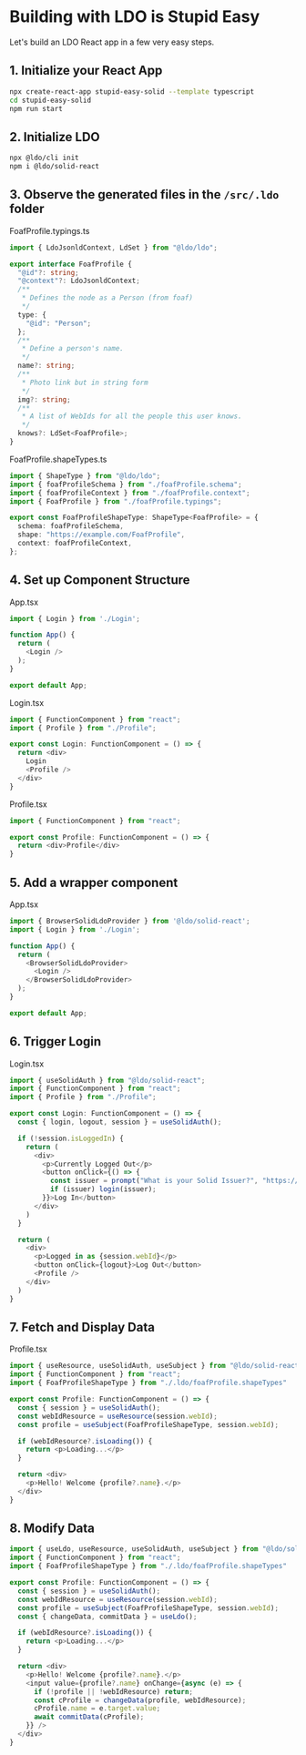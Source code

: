 # Building with LDO is Stupid Easy

Let's build an LDO React app in a few very easy steps.

## 1. Initialize your React App

```bash
npx create-react-app stupid-easy-solid --template typescript
cd stupid-easy-solid
npm run start
```

## 2. Initialize LDO

```bash
npx @ldo/cli init
npm i @ldo/solid-react
```

## 3. Observe the generated files in the `/src/.ldo` folder

FoafProfile.typings.ts

```typescript
import { LdoJsonldContext, LdSet } from "@ldo/ldo";

export interface FoafProfile {
  "@id"?: string;
  "@context"?: LdoJsonldContext;
  /**
   * Defines the node as a Person (from foaf)
   */
  type: {
    "@id": "Person";
  };
  /**
   * Define a person's name.
   */
  name?: string;
  /**
   * Photo link but in string form
   */
  img?: string;
  /**
   * A list of WebIds for all the people this user knows.
   */
  knows?: LdSet<FoafProfile>;
}
```

FoafProfile.shapeTypes.ts

```typescript
import { ShapeType } from "@ldo/ldo";
import { foafProfileSchema } from "./foafProfile.schema";
import { foafProfileContext } from "./foafProfile.context";
import { FoafProfile } from "./foafProfile.typings";

export const FoafProfileShapeType: ShapeType<FoafProfile> = {
  schema: foafProfileSchema,
  shape: "https://example.com/FoafProfile",
  context: foafProfileContext,
};
```

## 4. Set up Component Structure

App.tsx

```typescript
import { Login } from './Login';

function App() {
  return (
    <Login />
  );
}

export default App;
```

Login.tsx

```typescript
import { FunctionComponent } from "react";
import { Profile } from "./Profile";

export const Login: FunctionComponent = () => {
  return <div>
    Login
    <Profile />
  </div>
}
```

Profile.tsx

```typescript
import { FunctionComponent } from "react";

export const Profile: FunctionComponent = () => {
  return <div>Profile</div>
}
```

## 5. Add a wrapper component

App.tsx

```typescript  hl_lines="1 6 8"
import { BrowserSolidLdoProvider } from '@ldo/solid-react';
import { Login } from './Login';

function App() {
  return (
    <BrowserSolidLdoProvider>
      <Login />
    </BrowserSolidLdoProvider>
  );
}

export default App;
```

## 6. Trigger Login

Login.tsx

```typescript  hl_lines="1 6 8 9 10 11 12 13 14 15 16 17 18 20 21 22 23 24 25 26"
import { useSolidAuth } from "@ldo/solid-react";
import { FunctionComponent } from "react";
import { Profile } from "./Profile";

export const Login: FunctionComponent = () => {
  const { login, logout, session } = useSolidAuth();

  if (!session.isLoggedIn) {
    return (
      <div>
        <p>Currently Logged Out</p>
        <button onClick={() => {
          const issuer = prompt("What is your Solid Issuer?", "https://solidweb.me");
          if (issuer) login(issuer);
        }}>Log In</button>
      </div>
    )
  }

  return (
    <div>
      <p>Logged in as {session.webId}</p>
      <button onClick={logout}>Log Out</button>
      <Profile />
    </div>
  )
}
```

## 7. Fetch and Display Data

Profile.tsx

```typescript  hl_lines="1 3 6 7 8 10 11 12 14 15 16"
import { useResource, useSolidAuth, useSubject } from "@ldo/solid-react";
import { FunctionComponent } from "react";
import { FoafProfileShapeType } from "./.ldo/foafProfile.shapeTypes"

export const Profile: FunctionComponent = () => {
  const { session } = useSolidAuth();
  const webIdResource = useResource(session.webId);
  const profile = useSubject(FoafProfileShapeType, session.webId);

  if (webIdResource?.isLoading()) {
    return <p>Loading...</p>
  }

  return <div>
    <p>Hello! Welcome {profile?.name}.</p>
  </div>
}
```

## 8. Modify Data

```typescript hl_lines="1 9 17 18 19 20 21 22"
import { useLdo, useResource, useSolidAuth, useSubject } from "@ldo/solid-react";
import { FunctionComponent } from "react";
import { FoafProfileShapeType } from "./.ldo/foafProfile.shapeTypes"

export const Profile: FunctionComponent = () => {
  const { session } = useSolidAuth();
  const webIdResource = useResource(session.webId);
  const profile = useSubject(FoafProfileShapeType, session.webId);
  const { changeData, commitData } = useLdo();  

  if (webIdResource?.isLoading()) {
    return <p>Loading...</p>
  }

  return <div>
    <p>Hello! Welcome {profile?.name}.</p>
    <input value={profile?.name} onChange={async (e) => {
      if (!profile || !webIdResource) return;
      const cProfile = changeData(profile, webIdResource);
      cProfile.name = e.target.value;
      await commitData(cProfile);
    }} />
  </div>
}
```


